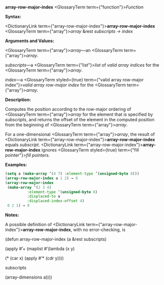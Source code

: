 **array-row-major-index** <GlossaryTerm  term={"function"}><i>Function</i></GlossaryTerm> 



**Syntax:** 



<DictionaryLink  term={"array-row-major-index"}><b>array-row-major-index</b></DictionaryLink> <GlossaryTerm  term={"array"}><i>array</i></GlossaryTerm> &amp;rest *subscripts → index* 



**Arguments and Values:** 



<GlossaryTerm  term={"array"}><i>array</i></GlossaryTerm>—an <GlossaryTerm  term={"array"}><i>array</i></GlossaryTerm>. 



*subscripts*—a <GlossaryTerm  term={"list"}><i>list</i></GlossaryTerm> of *valid array indices* for the <GlossaryTerm  term={"array"}><i>array</i></GlossaryTerm>. 



*index*—a <GlossaryTerm styled={true} term={"valid array row-major index"}><i>valid array row-major index</i></GlossaryTerm> for the <GlossaryTerm  term={"array"}><i>array</i></GlossaryTerm>. 







 



 



**Description:** 



Computes the position according to the row-major ordering of <GlossaryTerm  term={"array"}><i>array</i></GlossaryTerm> for the element that is specified by *subscripts*, and returns the offset of the element in the computed position from the beginning of <GlossaryTerm  term={"array"}><i>array</i></GlossaryTerm>. 



For a one-dimensional <GlossaryTerm  term={"array"}><i>array</i></GlossaryTerm>, the result of <DictionaryLink  term={"array-row-major-index"}><b>array-row-major-index</b></DictionaryLink> equals *subscript*. <DictionaryLink  term={"array-row-major-index"}><b>array-row-major-index</b></DictionaryLink> ignores <GlossaryTerm styled={true} term={"fill pointer"}><i>fill pointers</i></GlossaryTerm>. 



**Examples:**
```lisp
(setq a (make-array ’(4 7) :element-type ’(unsigned-byte 8))) 
(array-row-major-index a 1 2) → 9 
(array-row-major-index 
 (make-array ’(2 3 4) 
	      :element-type ’(unsigned-byte 8) 
	      :displaced-to a 
	      :displaced-index-offset 4) 
 0 2 1) → 9 
```
**Notes:** 



A possible definition of <DictionaryLink  term={"array-row-major-index"}><b>array-row-major-index</b></DictionaryLink>, with no error-checking, is 



(defun array-row-major-index (a &amp;rest subscripts) 



(apply #’+ (maplist #’(lambda (x y) 



(\* (car x) (apply #’\* (cdr y)))) 



subscripts 



(array-dimensions a)))) 



